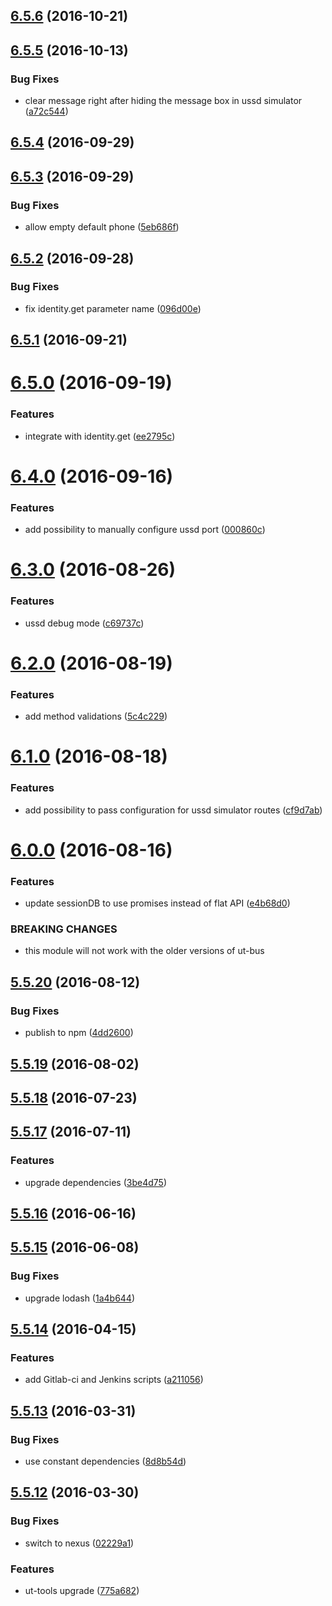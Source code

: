 <a name="6.5.6"></a>
## [6.5.6](https://github.com/softwaregroup-bg/ut-ussd/compare/v6.5.5...v6.5.6) (2016-10-21)



<a name="6.5.5"></a>
## [6.5.5](https://github.com/softwaregroup-bg/ut-ussd/compare/v6.5.4...v6.5.5) (2016-10-13)


### Bug Fixes

* clear message right after hiding the message box in ussd simulator ([a72c544](https://github.com/softwaregroup-bg/ut-ussd/commit/a72c544))



<a name="6.5.4"></a>
## [6.5.4](https://github.com/softwaregroup-bg/ut-ussd/compare/v6.5.3...v6.5.4) (2016-09-29)



<a name="6.5.3"></a>
## [6.5.3](https://github.com/softwaregroup-bg/ut-ussd/compare/v6.5.2...v6.5.3) (2016-09-29)


### Bug Fixes

* allow empty default phone ([5eb686f](https://github.com/softwaregroup-bg/ut-ussd/commit/5eb686f))



<a name="6.5.2"></a>
## [6.5.2](https://github.com/softwaregroup-bg/ut-ussd/compare/v6.5.1...v6.5.2) (2016-09-28)


### Bug Fixes

* fix identity.get parameter name ([096d00e](https://github.com/softwaregroup-bg/ut-ussd/commit/096d00e))



<a name="6.5.1"></a>
## [6.5.1](https://github.com/softwaregroup-bg/ut-ussd/compare/v6.5.0...v6.5.1) (2016-09-21)



<a name="6.5.0"></a>
# [6.5.0](https://github.com/softwaregroup-bg/ut-ussd/compare/v6.4.0...v6.5.0) (2016-09-19)


### Features

* integrate with identity.get ([ee2795c](https://github.com/softwaregroup-bg/ut-ussd/commit/ee2795c))



<a name="6.4.0"></a>
# [6.4.0](https://github.com/softwaregroup-bg/ut-ussd/compare/v6.3.0...v6.4.0) (2016-09-16)


### Features

* add possibility to manually configure ussd port ([000860c](https://github.com/softwaregroup-bg/ut-ussd/commit/000860c))



<a name="6.3.0"></a>
# [6.3.0](https://github.com/softwaregroup-bg/ut-ussd/compare/v6.2.0...v6.3.0) (2016-08-26)


### Features

* ussd debug mode ([c69737c](https://github.com/softwaregroup-bg/ut-ussd/commit/c69737c))



<a name="6.2.0"></a>
# [6.2.0](https://github.com/softwaregroup-bg/ut-ussd/compare/v6.1.0...v6.2.0) (2016-08-19)


### Features

* add method validations ([5c4c229](https://github.com/softwaregroup-bg/ut-ussd/commit/5c4c229))



<a name="6.1.0"></a>
# [6.1.0](https://github.com/softwaregroup-bg/ut-ussd/compare/v6.0.0...v6.1.0) (2016-08-18)


### Features

* add possibility to pass configuration for ussd simulator routes ([cf9d7ab](https://github.com/softwaregroup-bg/ut-ussd/commit/cf9d7ab))



<a name="6.0.0"></a>
# [6.0.0](https://github.com/softwaregroup-bg/ut-ussd/compare/v5.5.20...v6.0.0) (2016-08-16)


### Features

* update sessionDB to use promises instead of flat API ([e4b68d0](https://github.com/softwaregroup-bg/ut-ussd/commit/e4b68d0))


### BREAKING CHANGES

* this module will not work with the older versions of ut-bus



<a name="5.5.20"></a>
## [5.5.20](https://github.com/softwaregroup-bg/ut-ussd/compare/v5.5.19...v5.5.20) (2016-08-12)


### Bug Fixes

* publish to npm ([4dd2600](https://github.com/softwaregroup-bg/ut-ussd/commit/4dd2600))



<a name="5.5.19"></a>
## [5.5.19](https://git.softwaregroup-bg.com/ut5/ut-ussd/compare/v5.5.18...v5.5.19) (2016-08-02)



<a name="5.5.18"></a>
## [5.5.18](https://git.softwaregroup-bg.com/ut5/ut-ussd/compare/v5.5.17...v5.5.18) (2016-07-23)



<a name="5.5.17"></a>
## [5.5.17](https://git.softwaregroup-bg.com/ut5/ut-ussd/compare/v5.5.16...v5.5.17) (2016-07-11)


### Features

* upgrade dependencies ([3be4d75](https://git.softwaregroup-bg.com/ut5/ut-ussd/commit/3be4d75))



<a name="5.5.16"></a>
## [5.5.16](https://git.softwaregroup-bg.com/ut5/ut-ussd/compare/v5.5.15...v5.5.16) (2016-06-16)



<a name="5.5.15"></a>
## [5.5.15](https://git.softwaregroup-bg.com/ut5/ut-ussd/compare/v5.5.14...v5.5.15) (2016-06-08)


### Bug Fixes

* upgrade lodash ([1a4b644](https://git.softwaregroup-bg.com/ut5/ut-ussd/commit/1a4b644))



<a name="5.5.14"></a>
## [5.5.14](https://git.softwaregroup-bg.com/ut5/ut-ussd/compare/v5.5.13...v5.5.14) (2016-04-15)


### Features

* add Gitlab-ci and Jenkins scripts ([a211056](https://git.softwaregroup-bg.com/ut5/ut-ussd/commit/a211056))



<a name="5.5.13"></a>
## [5.5.13](https://git.softwaregroup-bg.com/ut5/ut-ussd/compare/v5.5.12...v5.5.13) (2016-03-31)


### Bug Fixes

* use constant dependencies ([8d8b54d](https://git.softwaregroup-bg.com/ut5/ut-ussd/commit/8d8b54d))



<a name="5.5.12"></a>
## [5.5.12](https://git.softwaregroup-bg.com/ut5/ut-ussd/compare/v5.5.10...v5.5.12) (2016-03-30)


### Bug Fixes

* switch to nexus ([02229a1](https://git.softwaregroup-bg.com/ut5/ut-ussd/commit/02229a1))

### Features

* ut-tools upgrade ([775a682](https://git.softwaregroup-bg.com/ut5/ut-ussd/commit/775a682))



